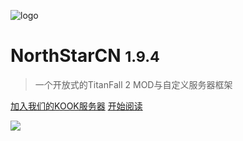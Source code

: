 <!-- _coverpage.md -->

![logo](../assets/logo_1k.png)

# NorthStarCN <small>1.9.4</small>

> 一个开放式的TitanFall 2 MOD与自定义服务器框架


[加入我们的KOOK服务器](https://kook.top/qetaS2)
[开始阅读](README.md#什么是NorthStarCN)


<!-- 背景图片 -->

![](../assets/background.jpg)

